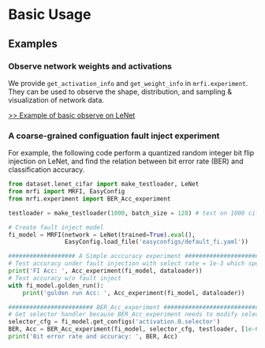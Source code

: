 # Basic Usage

## Examples

### Observe network weights and activations

We provide `get_activation_info` and `get_weight_info` in `mrfi.experiment`.
They can be used to observe the shape, distribution, and sampling & visualization of network data.

[>> Example of basic observe on LeNet](basic_observe.md)

### A coarse-grained configuation fault inject experiment
For example, the following code perform a quantized random integer bit flip injection on LeNet, 
and find the relation between bit error rate (BER) and classification accuracy.

```python title="LeNet default fault injection"
from dataset.lenet_cifar import make_testloader, LeNet
from mrfi import MRFI, EasyConfig
from mrfi.experiment import BER_Acc_experiment

testloader = make_testloader(1000, batch_size = 128) # test on 1000 cifar-10 images

# Create fault inject model
fi_model = MRFI(network = LeNet(trained=True).eval(), 
                EasyConfig.load_file('easyconfigs/default_fi.yaml'))

################### A Simple acccuracy experiment #####################
# Test accuracy under fault injection with select rate = 1e-3 which specified in "default_fi.yaml"
print('FI Acc: ', Acc_experiment(fi_model, dataloader))
# Test accuracy w/o fault inject
with fi_model.golden_run():
    print('golden run Acc: ', Acc_experiment(fi_model, dataloader))

######################## BER_Acc_experiment ###########################
# Get selector handler because BER_Acc_experiment needs to modify selection rate in experiment
selector_cfg = fi_model.get_configs('activation.0.selector')
BER, Acc = BER_Acc_experiment(fi_model, selector_cfg, testloader, [1e-6, 1e-5, 1e-4, 1e-3])
print('Bit error rate and accuracy: ', BER, Acc)
```
